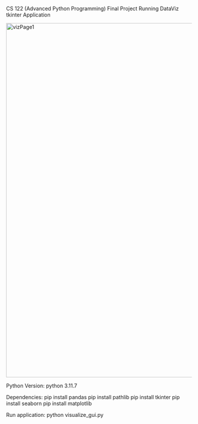 CS 122 (Advanced Python Programming) Final Project
Running DataViz tkinter Application

<img width="960" alt="vizPage1" src="https://github.com/Munkh09/Data-Visualization-Project/assets/143208888/69b29755-ea2c-438f-afd4-a91e7d8fad05">

Python Version:
python 3.11.7

Dependencies:
pip install pandas
pip install pathlib
pip install tkinter
pip install seaborn
pip install matplotlib

Run application:
python visualize_gui.py
